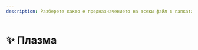 ```yaml
---
description: Разберете какво е предназначението на всеки файл в папката config.
---
```


# ✨ Плазма
